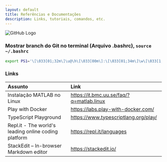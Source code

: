 ```yaml
---
layout: default
title: Referências e Documentações
description: Links, tutoriais, comandos, etc.
---
```


![GitHub Logo][logo]

[logo]: https://github.githubassets.com/images/modules/logos_page/Octocat.png "GitHub Logo"


### Mostrar branch do Git no terminal (Arquivo .bashrc), `source ~/.bashrc`

``` sh
export PS1='\[\033[01;32m\]\u@\h\[\033[00m\]:\[\033[01;34m\]\w\[\033[1;33m\]$(__git_ps1 "(%s)")\[\033[01;34m\]$ \[\033[00m\]'
```

### Links

| Assunto                                              | Link                                     |
|:-----------------------------------------------------|:-----------------------------------------|
| Instalação MATLAB no Linux                           | https://it.bmc.uu.se/faq/?q=matlab.linux |
| Play with Docker                                     | https://labs.play-with-docker.com/       |
| TypeScript Playground                                | https://www.typescriptlang.org/play/     |
| Repl.it - The world's leading online coding platform | https://repl.it/languages                |
| StackEdit – In-browser Markdown editor               | https://stackedit.io/                    |
